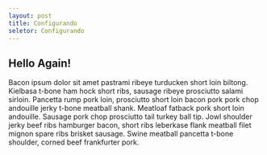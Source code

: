 ```yaml
---
layout: post 
title: Configurando
seletor: Configurando
---
```


## Hello Again!
Bacon ipsum dolor sit amet pastrami ribeye turducken short loin biltong. Kielbasa t-bone ham hock short ribs, sausage ribeye prosciutto salami sirloin. Pancetta rump pork loin, prosciutto short loin bacon pork pork chop andouille jerky t-bone meatball shank. Meatloaf fatback pork short loin andouille. Sausage pork chop prosciutto tail turkey ball tip. Jowl shoulder jerky beef ribs hamburger bacon, short ribs leberkase flank meatball filet mignon spare ribs brisket sausage. Swine meatball pancetta t-bone shoulder, corned beef frankfurter pork.

<input type='hidden' id='selectMenuManual' value='#Configurando' />